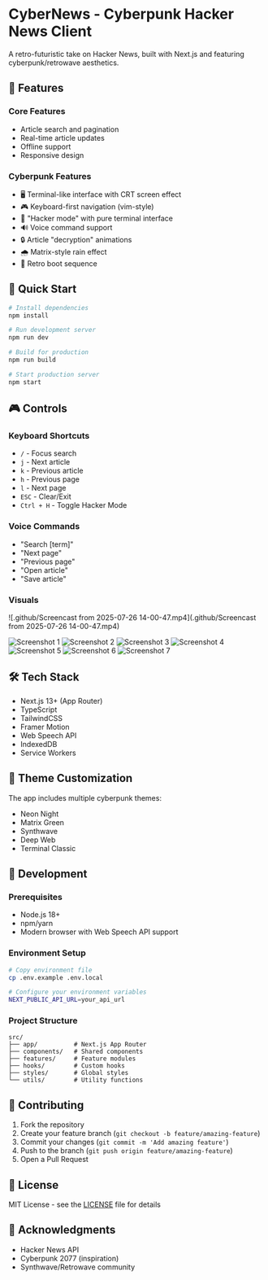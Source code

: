 # CyberNews - Cyberpunk Hacker News Client

A retro-futuristic take on Hacker News, built with Next.js and featuring cyberpunk/retrowave aesthetics.

## 🌟 Features

### Core Features
- Article search and pagination
- Real-time article updates
- Offline support
- Responsive design

### Cyberpunk Features
- 🖥️ Terminal-like interface with CRT screen effect
- 🎮 Keyboard-first navigation (vim-style)
- 🎯 "Hacker mode" with pure terminal interface
- 🔊 Voice command support
- 🔒 Article "decryption" animations
- 🌧️ Matrix-style rain effect
- 💾 Retro boot sequence

## 🚀 Quick Start

```bash
# Install dependencies
npm install

# Run development server
npm run dev

# Build for production
npm run build

# Start production server
npm start
```

## 🎮 Controls

### Keyboard Shortcuts
- `/` - Focus search
- `j` - Next article
- `k` - Previous article
- `h` - Previous page
- `l` - Next page
- `ESC` - Clear/Exit
- `Ctrl + H` - Toggle Hacker Mode


### Voice Commands
- "Search [term]"
- "Next page"
- "Previous page"
- "Open article"
- "Save article"

### Visuals

![.github/Screencast from 2025-07-26 14-00-47.mp4](.github/Screencast from 2025-07-26 14-00-47.mp4)

![Screenshot 1](.github/Screenshot_25-7-2025_19012_appbitbudget.vercel.app.jpeg)
![Screenshot 2](.github/Screenshot_25-7-2025_19038_appbitbudget.vercel.app.jpeg)
![Screenshot 3](.github/Screenshot_25-7-2025_19053_appbitbudget.vercel.app.jpeg)
![Screenshot 4](.github/Screenshot_25-7-2025_1912_appbitbudget.vercel.app.jpeg)
![Screenshot 5](.github/Screenshot_25-7-2025_19217_appbitbudget.vercel.app.jpeg)
![Screenshot 6](.github/Screenshot_25-7-2025_1923_appbitbudget.vercel.app.jpeg)
![Screenshot 7](.github/Screenshot_25-7-2025_19230_appbitbudget.vercel.app.jpeg)


## 🛠️ Tech Stack

- Next.js 13+ (App Router)
- TypeScript
- TailwindCSS
- Framer Motion
- Web Speech API
- IndexedDB
- Service Workers

## 🎨 Theme Customization

The app includes multiple cyberpunk themes:
- Neon Night
- Matrix Green
- Synthwave
- Deep Web
- Terminal Classic

## 🔧 Development

### Prerequisites
- Node.js 18+
- npm/yarn
- Modern browser with Web Speech API support

### Environment Setup
```bash
# Copy environment file
cp .env.example .env.local

# Configure your environment variables
NEXT_PUBLIC_API_URL=your_api_url
```

### Project Structure
```
src/
├── app/          # Next.js App Router
├── components/   # Shared components
├── features/     # Feature modules
├── hooks/        # Custom hooks
├── styles/       # Global styles
└── utils/        # Utility functions
```

## 🤝 Contributing

1. Fork the repository
2. Create your feature branch (`git checkout -b feature/amazing-feature`)
3. Commit your changes (`git commit -m 'Add amazing feature'`)
4. Push to the branch (`git push origin feature/amazing-feature`)
5. Open a Pull Request

## 📝 License

MIT License - see the [LICENSE](LICENSE) file for details

## 🙏 Acknowledgments

- Hacker News API
- Cyberpunk 2077 (inspiration)
- Synthwave/Retrowave community
